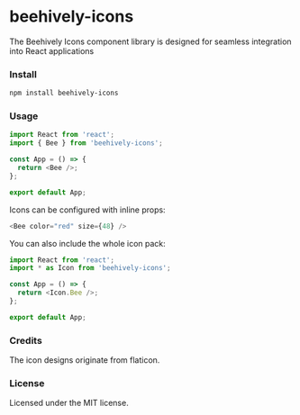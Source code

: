 # beehively-icons

The Beehively Icons component library is designed for seamless integration into React applications

### Install

```bash
npm install beehively-icons
```

### Usage

```javascript
import React from 'react';
import { Bee } from 'beehively-icons';

const App = () => {
  return <Bee />;
};

export default App;
```

Icons can be configured with inline props:

```javascript
<Bee color="red" size={48} />
```

You can also include the whole icon pack:

```javascript
import React from 'react';
import * as Icon from 'beehively-icons';

const App = () => {
  return <Icon.Bee />;
};

export default App;
```

### Credits

The icon designs originate from flaticon.

### License

Licensed under the MIT license.

